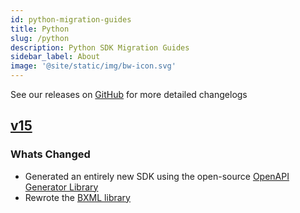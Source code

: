 ```yaml
---
id: python-migration-guides
title: Python
slug: /python
description: Python SDK Migration Guides
sidebar_label: About
image: '@site/static/img/bw-icon.svg'
---
```


See our releases on [GitHub](https://github.com/Bandwidth/python-sdk/releases) for more detailed changelogs

## [v15](/migration-guides/python/v14->v15)

### Whats Changed

* Generated an entirely new SDK using the open-source [OpenAPI Generator Library](https://openapi-generator.tech/)
* Rewrote the [BXML library](/migration-guides/python/v14->v15#bxml)

